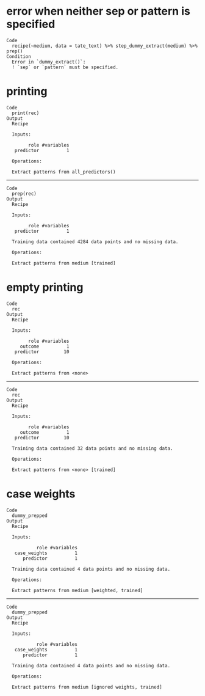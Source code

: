 # error when neither sep or pattern is specified

    Code
      recipe(~medium, data = tate_text) %>% step_dummy_extract(medium) %>% prep()
    Condition
      Error in `dummy_extract()`:
      ! `sep` or `pattern` must be specified.

# printing

    Code
      print(rec)
    Output
      Recipe
      
      Inputs:
      
            role #variables
       predictor          1
      
      Operations:
      
      Extract patterns from all_predictors()

---

    Code
      prep(rec)
    Output
      Recipe
      
      Inputs:
      
            role #variables
       predictor          1
      
      Training data contained 4284 data points and no missing data.
      
      Operations:
      
      Extract patterns from medium [trained]

# empty printing

    Code
      rec
    Output
      Recipe
      
      Inputs:
      
            role #variables
         outcome          1
       predictor         10
      
      Operations:
      
      Extract patterns from <none>

---

    Code
      rec
    Output
      Recipe
      
      Inputs:
      
            role #variables
         outcome          1
       predictor         10
      
      Training data contained 32 data points and no missing data.
      
      Operations:
      
      Extract patterns from <none> [trained]

# case weights

    Code
      dummy_prepped
    Output
      Recipe
      
      Inputs:
      
               role #variables
       case_weights          1
          predictor          1
      
      Training data contained 4 data points and no missing data.
      
      Operations:
      
      Extract patterns from medium [weighted, trained]

---

    Code
      dummy_prepped
    Output
      Recipe
      
      Inputs:
      
               role #variables
       case_weights          1
          predictor          1
      
      Training data contained 4 data points and no missing data.
      
      Operations:
      
      Extract patterns from medium [ignored weights, trained]

